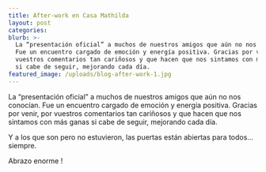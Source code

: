 ```yaml
---
title: After-work en Casa Mathilda
layout: post
categories:
blurb: >-
  La “presentación oficial” a muchos de nuestros amigos que aún no nos conocían.
  Fue un encuentro cargado de emoción y energía positiva. Gracias por venir, por
  vuestros comentarios tan cariñosos y que hacen que nos sintamos con más ganas
  si cabe de seguir, mejorando cada día.
featured_image: /uploads/blog-after-work-1.jpg
---
```


La “presentación oficial” a muchos de nuestros amigos que aún no nos conocían. Fue un encuentro cargado de emoción y energía positiva. Gracias por venir, por vuestros comentarios tan cariñosos y que hacen que nos sintamos con más ganas si cabe de seguir, mejorando cada día.

Y a los que son pero no estuvieron, las puertas están abiertas para todos… siempre.

Abrazo enorme !